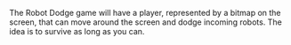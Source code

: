 The Robot Dodge game will have a player, represented by a bitmap on the screen, that can move around the screen and dodge incoming robots. The idea is to survive as long as you can.
